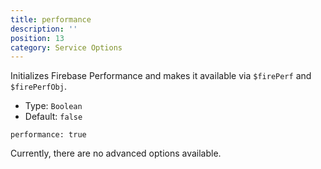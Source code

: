 ```yaml
---
title: performance
description: ''
position: 13
category: Service Options
---
```


Initializes Firebase Performance and makes it available via `$firePerf` and `$firePerfObj`.

- Type: `Boolean`
- Default: `false`

```js[nuxt.config.js]
performance: true
```

Currently, there are no advanced options available.
